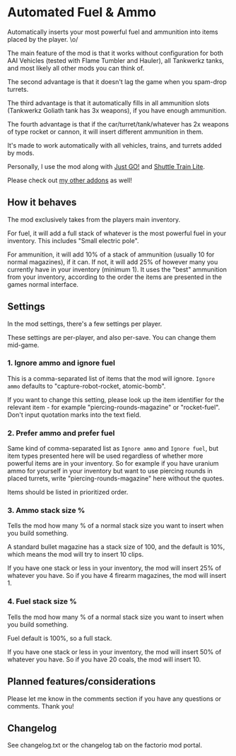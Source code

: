 # Automated Fuel & Ammo

Automatically inserts your most powerful fuel and ammunition into items placed by the player. \o/

The main feature of the mod is that it works without configuration for both AAI Vehicles (tested with Flame Tumbler and Hauler), all Tankwerkz tanks, and most likely all other mods you can think of.

The second advantage is that it doesn't lag the game when you spam-drop turrets.

The third advantage is that it automatically fills in all ammunition slots (Tankwerkz Goliath tank has 3x weapons), if you have enough ammunition.

The fourth advantage is that if the car/turret/tank/whatever has 2x weapons of type rocket or cannon, it will insert different ammunition in them.

It's made to work automatically with all vehicles, trains, and turrets added by mods.

Personally, I use the mod along with [Just GO!](https://mods.factorio.com/mods/folk/folk-justgo) and [Shuttle Train Lite](https://mods.factorio.com/mod/folk-shuttle).

Please check out [my other addons](https://mods.factorio.com/user/folk) as well!

## How it behaves

The mod exclusively takes from the players main inventory.

For fuel, it will add a full stack of whatever is the most powerful fuel in your inventory. This includes "Small electric pole".

For ammunition, it will add 10% of a stack of ammunition (usually 10 for normal magazines), if it can. If not, it will add 25% of however many you currently have in your inventory (minimum 1). It uses the "best" ammunition from your inventory, according to the order the items are presented in the games normal interface.

## Settings

In the mod settings, there's a few settings per player.

These settings are per-player, and also per-save. You can change them mid-game.

### 1. Ignore ammo and ignore fuel

This is a comma-separated list of items that the mod will ignore. `Ignore ammo` defaults to "capture-robot-rocket, atomic-bomb".

If you want to change this setting, please look up the item identifier for the relevant item - for example "piercing-rounds-magazine" or "rocket-fuel". Don't input quotation marks into the text field.

### 2. Prefer ammo and prefer fuel

Same kind of comma-separated list as `Ignore ammo` and `Ignore fuel`, but item types presented here will be used regardless of whether more powerful items are in your inventory. So for example if you have uranium ammo for yourself in your inventory but want to use piercing rounds in placed turrets, write "piercing-rounds-magazine" here without the quotes.

Items should be listed in prioritized order.

### 3. Ammo stack size %

Tells the mod how many % of a normal stack size you want to insert when you build something.

A standard bullet magazine has a stack size of 100, and the default is 10%, which means the mod will try to insert 10 clips.

If you have one stack or less in your inventory, the mod will insert 25% of whatever you have. So if you have 4 firearm magazines, the mod will insert 1.

### 4. Fuel stack size %

Tells the mod how many % of a normal stack size you want to insert when you build something.

Fuel default is 100%, so a full stack.

If you have one stack or less in your inventory, the mod will insert 50% of whatever you have. So if you have 20 coals, the mod will insert 10.

## Planned features/considerations

Please let me know in the comments section if you have any questions or comments. Thank you!

## Changelog

See changelog.txt or the changelog tab on the factorio mod portal.
